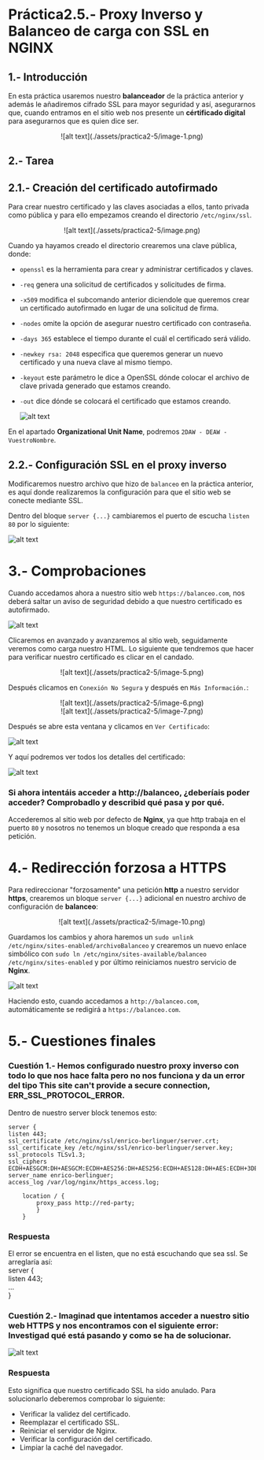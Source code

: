 # Práctica2.5.- Proxy Inverso y Balanceo de carga con SSL en NGINX

## 1.- Introducción

En esta práctica usaremos nuestro **balanceador** de la práctica anterior y además le añadiremos cifrado SSL para mayor seguridad y así, asegurarnos que, cuando entramos en el sitio web nos presente un **cértificado digital** para asegurarnos que es quien dice ser.

<center>![alt text](./assets/practica2-5/image-1.png)</center>

## 2.- Tarea

## 2.1.- Creación del certificado autofirmado

Para crear nuestro certificado y las claves asociadas a ellos, tanto privada como pública y para ello empezamos creando el directorio `/etc/nginx/ssl`.

<center>![alt text](./assets/practica2-5/image.png)</center>

Cuando ya hayamos creado el directorio crearemos una clave pública, donde:

- `openssl` es la herramienta para crear y administrar certificados y claves.
- `-req` genera una solicitud de certificados y solicitudes de firma.
- `-x509` modifica el subcomando anterior diciendole que queremos crear un certificado autofirmado en lugar de una solicitud de firma.
- `-nodes` omite la opción de asegurar nuestro certificado con contraseña.
- `-days 365` establece el tiempo durante el cuál el certificado será válido.
- `-newkey rsa: 2048` especifica que queremos generar un nuevo certificado y una nueva clave al mismo tiempo.
- `-keyout` este parámetro le dice a OpenSSL dónde colocar el archivo de clave privada generado que estamos creando.
- `-out` dice dónde se colocará el certificado que estamos creando.

  ![alt text](./assets/practica2-5/image-3.png)

En el apartado **Organizational Unit Name**, podremos `2DAW - DEAW - VuestroNombre`.

## 2.2.- Configuración SSL en el proxy inverso

Modificaremos nuestro archivo que hizo de `balanceo` en la práctica anterior, es aquí donde realizaremos la configuración para que el sitio web se conecte mediante SSL.

Dentro del bloque `server {...}` cambiaremos el puerto de escucha `listen 80` por lo siguiente:

![alt text](./assets/practica2-5/image-2.png)

# 3.- Comprobaciones

Cuando accedamos ahora a nuestro sitio web `https://balanceo.com`, nos deberá saltar un aviso de seguridad debido a que nuestro certificado es autofirmado.

![alt text](./assets/practica2-5/image-4.png)

Clicaremos en avanzado y avanzaremos al sitio web, seguidamente veremos como carga nuestro HTML. Lo siguiente que tendremos que hacer para verificar nuestro certificado es clicar en el candado.

<center>![alt text](./assets/practica2-5/image-5.png)</center>

Después clicamos en `Conexión No Segura` y después en `Más Información.`:

<center>![alt text](./assets/practica2-5/image-6.png)</center>
<center>![alt text](./assets/practica2-5/image-7.png)</center>

Después se abre esta ventana y clicamos en `Ver Certificado`:

![alt text](./assets/practica2-5/image-9.png)

Y aquí podremos ver todos los detalles del certificado:

![alt text](./assets/practica2-5/image-8.png)

### Si ahora intentáis acceder a http://balanceo, ¿deberíais poder acceder? Comprobadlo y describid qué pasa y por qué.

Accederemos al sitio web por defecto de **Nginx**, ya que http trabaja en el puerto `80` y nosotros no tenemos un bloque creado que responda a esa petición.

# 4.- Redirección forzosa a HTTPS

Para redireccionar "forzosamente" una petición **http** a nuestro servidor **https**, crearemos un bloque `server {...}` adicional en nuestro archivo de configuración de **balanceo**:

<center>![alt text](./assets/practica2-5/image-10.png)</center>

Guardamos los cambios y ahora haremos un `sudo unlink /etc/nginx/sites-enabled/archivoBalanceo` y crearemos un nuevo enlace simbólico con `sudo ln /etc/nginx/sites-available/balanceo /etc/nginx/sites-enabled` y por último reiniciamos nuestro servicio de **Nginx**.

![alt text](./assets/practica2-5//image-11.png)

Haciendo esto, cuando accedamos a `http://balanceo.com`, automáticamente se redigirá a `https://balanceo.com`.

# 5.- Cuestiones finales

### Cuestión 1.- Hemos configurado nuestro proxy inverso con todo lo que nos hace falta pero no nos funciona y da un error del tipo This site can't provide a secure connection, ERR_SSL_PROTOCOL_ERROR.

Dentro de nuestro server block tenemos esto:

```
server {
listen 443;
ssl_certificate /etc/nginx/ssl/enrico-berlinguer/server.crt;
ssl_certificate_key /etc/nginx/ssl/enrico-berlinguer/server.key;
ssl_protocols TLSv1.3;
ssl_ciphers ECDH+AESGCM:DH+AESGCM:ECDH+AES256:DH+AES256:ECDH+AES128:DH+AES:ECDH+3DES:DH+3DES:RSA+AESGCM:RSA+AES:RSA+3DES:!aNULL:!MD5:!DSS;
server_name enrico-berlinguer;
access_log /var/log/nginx/https_access.log;

    location / {
        proxy_pass http://red-party;
        }
    }
```

### Respuesta

El error se encuentra en el listen, que no está escuchando que sea ssl. Se arreglaría así: <br>
server {<br>
listen 443;<br>
...<br>
}

### Cuestión 2.- Imaginad que intentamos acceder a nuestro sitio web HTTPS y nos encontramos con el siguiente error: Investigad qué está pasando y como se ha de solucionar.

![alt text](./assets/practica2-5/image-12.png)

### Respuesta

Esto significa que nuestro certificado SSL ha sido anulado. Para solucionarlo deberemos comprobar lo siguiente:<br>

- Verificar la validez del certificado.
- Reemplazar el certificado SSL.
- Reiniciar el servidor de Nginx.
- Verificar la configuración del certificado.
- Limpiar la caché del navegador.
